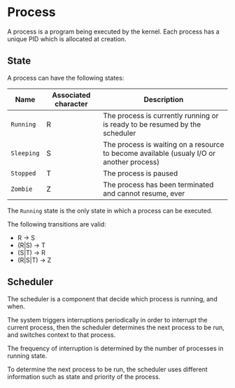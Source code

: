 # Process

A process is a program being executed by the kernel. Each process has a unique PID which is allocated at creation.

## State

A process can have the following states:

| Name       | Associated character | Description                                                                              |
|------------|----------------------|------------------------------------------------------------------------------------------|
| `Running`  | R                    | The process is currently running or is ready to be resumed by the scheduler              |
| `Sleeping` | S                    | The process is waiting on a resource to become available (usualy I/O or another process) |
| `Stopped`  | T                    | The process is paused                                                                    |
| `Zombie`   | Z                    | The process has been terminated and cannot resume, ever                                  |

The `Running` state is the only state in which a process can be executed.

The following transitions are valid:
- R -> S
- (R|S) -> T
- (S|T) -> R
- (R|S|T) -> Z

## Scheduler

The scheduler is a component that decide which process is running, and when.

The system triggers interruptions periodically in order to interrupt the current process, then the scheduler determines the next process to be run, and switches context to that process.

The frequency of interruption is determined by the number of processes in running state.

To determine the next process to be run, the scheduler uses different information such as state and priority of the process.
